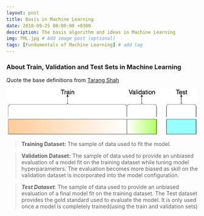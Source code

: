 ```yaml
---
layout: post
title: Basis in Machine Learning
date: 2018-09-25 00:00:00 +0300
description: The basis algorithm and ideas in Machine Learning
img: fML.jpg # Add image post (optional)
tags: [Fundamentals of Machine Learning] # add tag
---
```

### About Train, Validation and Test Sets in Machine Learning
Quote the base definitions from [Tarang Shah](https://towardsdatascience.com/train-validation-and-test-sets-72cb40cba9e7)

![A visualisation of the splits](https://github.com/HongminWu/HongminWu.github.io/blob/master/assets/img/tvt.png)

> **Training Dataset:** The sample of data used to fit the model.

> **Validation Dataset:** The sample of data used to provide an unbiased evaluation of a model fit on the training dataset while tuning model hyperparameters. 
> The evaluation becomes more biased as skill on the validation dataset is incorporated into the model configuration.

> ***Test Dataset***: The sample of data used to provide an unbiased evaluation of a final model fit on the training dataset.
> The Test dataset provides the gold standard used to evaluate the model. 
> It is only used once a model is completely trained(using the train and validation sets)
